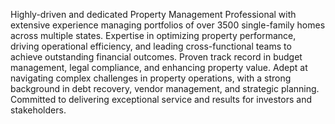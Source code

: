 Highly-driven and dedicated Property Management Professional with extensive experience managing portfolios of over 3500 single-family homes across multiple states. Expertise in optimizing property performance, driving operational efficiency, and leading cross-functional teams to achieve outstanding financial outcomes. Proven track record in budget management, legal compliance, and enhancing property value. Adept at navigating complex challenges in property operations, with a strong background in debt recovery, vendor management, and strategic planning. Committed to delivering exceptional service and results for investors and stakeholders.
